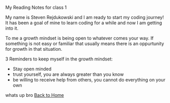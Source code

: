 My Reading Notes for class 1

My name is Steven Rejdukowski and I am ready to start my coding journey! It has been a goal of mine to learn coding for a while and now I am getting into it.



To me a growth mindset is being open to whatever comes your way. If something is not easy or familiar that usually means there is an oppurtunity for growth in that situation.

3 Reminders to keep myself in the growth mindset:

- Stay open minded
- trust yourself, you are always greater than you know
- be willing to receive help from others, you cannot do everything on your own

whats up bro
[Back to Home](https://stevenrej.github.io/102notes/)
